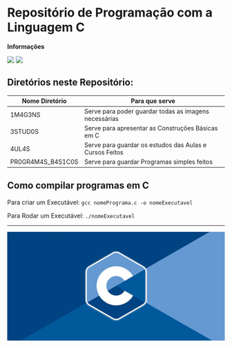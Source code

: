 # Repositório de Programação com a Linguagem C

**Informações**

![](https://img.shields.io/github/last-commit/F4NT0/C.svg?style=plastic)
![](https://img.shields.io/github/languages/top/F4NT0/C.svg?color=9cf&style=plastic)



## Diretórios neste Repositório:

Nome Diretório|Para que serve
|---|---|
1M4G3NS| Serve para poder guardar todas as imagens necessárias
3STUD0S| Serve para apresentar as Construções Básicas em C
4UL4S| Serve para guardar os estudos das Aulas e Cursos Feitos
PR0GR4M4S_B4S1C0S| Serve para guardar Programas simples feitos


## Como compilar programas em C

Para criar um Executável: `gcc nomePrograma.c -o nomeExecutavel`

Para Rodar um Executável: `./nomeExecutavel`

---

<img src="1M4G3NS/c-logo.jpg">